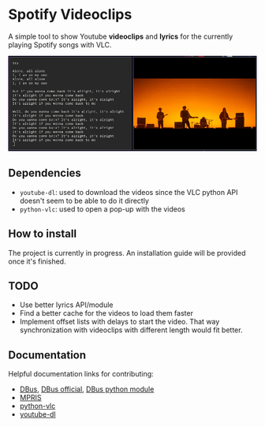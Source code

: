 # Spotify Videoclips

A simple tool to show Youtube **videoclips** and **lyrics** for the currently playing Spotify songs with VLC.

![example](screenshots/screenshot.png)

## Dependencies

* `youtube-dl`: used to download the videos since the VLC python API doesn't seem to be able to do it directly
* `python-vlc`: used to open a pop-up with the videos

## How to install

The project is currently in progress. An installation guide will be provided once it's finished. 

## TODO

* Use better lyrics API/module
* Find a better cache for the videos to load them faster
* Implement offset lists with delays to start the video. That way synchronization with videoclips with different length would fit better.

## Documentation

Helpful documentation links for contributing:
* [DBus](https://dbus.freedesktop.org/doc/dbus-specification.html), [DBus official](https://dbus.freedesktop.org/doc/dbus-specification.html), [DBus python module](https://dbus.freedesktop.org/doc/dbus-python/tutorial.html)
* [MPRIS](https://specifications.freedesktop.org/mpris-spec/latest/Player_Interface.html#Property:Position)
* [python-vlc](https://www.olivieraubert.net/vlc/python-ctypes/doc/)
* [youtube-dl](https://github.com/ytdl-org/youtube-dl)

